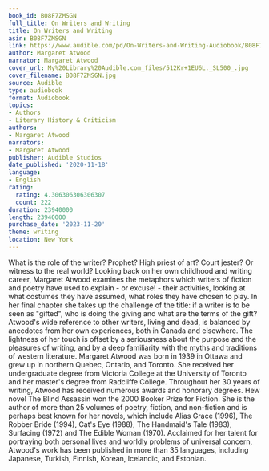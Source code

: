 ```yaml
---
book_id: B08F7ZMSGN
full_title: On Writers and Writing
title: On Writers and Writing
asin: B08F7ZMSGN
link: https://www.audible.com/pd/On-Writers-and-Writing-Audiobook/B08F7ZMSGN
author: Margaret Atwood
narrator: Margaret Atwood
cover_url: My%20Library%20Audible.com_files/512Kr+1EU6L._SL500_.jpg
cover_filename: B08F7ZMSGN.jpg
source: Audible
type: audiobook
format: Audiobook
topics:
- Authors
- Literary History & Criticism
authors:
- Margaret Atwood
narrators:
- Margaret Atwood
publisher: Audible Studios
date_published: '2020-11-18'
language:
- English
rating:
  rating: 4.306306306306307
  count: 222
duration: 23940000
length: 23940000
purchase_date: '2023-11-20'
theme: writing
location: New York
---
```

What is the role of the writer? Prophet? High priest of art? Court jester? Or witness to the real world?
Looking back on her own childhood and writing career, Margaret Atwood examines the metaphors which writers of fiction and poetry have used to explain - or excuse! - their activities, looking at what costumes they have assumed, what roles they have chosen to play. In her final chapter she takes up the challenge of the title: if a writer is to be seen as "gifted", who is doing the giving and what are the terms of the gift? Atwood's wide reference to other writers, living and dead, is balanced by anecdotes from her own experiences, both in Canada and elsewhere. The lightness of her touch is offset by a seriousness about the purpose and the pleasures of writing, and by a deep familiarity with the myths and traditions of western literature.
Margaret Atwood was born in 1939 in Ottawa and grew up in northern Quebec, Ontario, and Toronto. She received her undergraduate degree from Victoria College at the University of Toronto and her master's degree from Radcliffe College. Throughout her 30 years of writing, Atwood has received numerous awards and honorary degrees. Hew novel The Blind Assassin won the 2000 Booker Prize for Fiction. She is the author of more than 25 volumes of poetry, fiction, and non-fiction and is perhaps best known for her novels, which include Alias Grace (1996), The Robber Bride (1994), Cat's Eye (1988), The Handmaid's Tale (1983), Surfacing (1972) and The Edible Woman (1970). Acclaimed for her talent for portraying both personal lives and worldly problems of universal concern, Atwood's work has been published in more than 35 languages, including Japanese, Turkish, Finnish, Korean, Icelandic, and Estonian.
